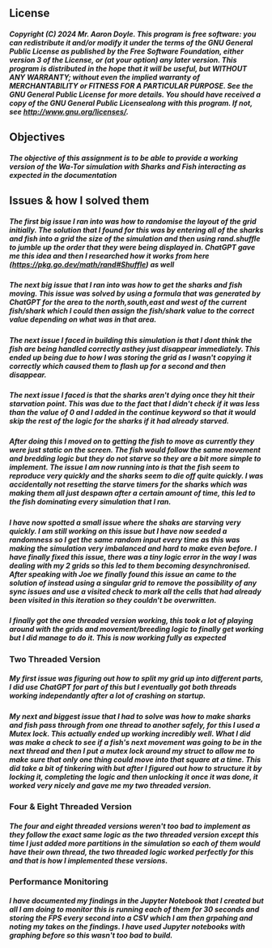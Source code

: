## License 
##### Copyright (C) 2024 Mr. Aaron Doyle. This program is free software: you can redistribute it and/or modify it under the terms of the GNU General Public License as published by the Free Software Foundation, either version 3 of the License, or (at your option) any later version. This program is distributed in the hope that it will be useful, but WITHOUT ANY WARRANTY; without even the implied warranty of MERCHANTABILITY or FITNESS FOR A PARTICULAR PURPOSE.  See the GNU General Public License for more details. You should have received a copy of the GNU General Public Licensealong with this program.  If not, see <http://www.gnu.org/licenses/>.

## Objectives
##### The objective of this assignment is to be able to provide a working version of the Wa-Tor simulation with Sharks and Fish interacting as expected in the documentation

## Issues & how I solved them
##### The first big issue I ran into was how to randomise the layout of the grid initially. The solution that I found for this was by entering all of the sharks and fish into a grid the size of the simulation and then using rand.shuffle to jumble up the order that they were being displayed in. ChatGPT gave me this idea and then I researched how it works from here (https://pkg.go.dev/math/rand#Shuffle) as well

##### The next big issue that I ran into was how to get the sharks and fish moving. This issue was solved by using a formula that was generated by ChatGPT for the area to the north,south,east and west of the current fish/shark which I could then assign the fish/shark value to the correct value depending on what was in that area.

##### The next issue I faced in building this simulation is that I dont think the fish are being handled correctly asthey just disappear immediately. This ended up being due to how I was storing the grid as I wasn't copying it correctly which caused them to flash up for a second and then disappear.

##### The next issue I faced is that the sharks aren't dying once they hit their starvation point. This was due to the fact that I didn't check if it was less than the value of 0 and I added in the continue keyword so that it would skip the rest of the logic for the sharks if it had already starved.

##### After doing this I moved on to getting the fish to move as currently they were just static on the screen. The fish would follow the same movement and bredding logic but they do not starve so they are a bit more simple to implement. The issue I am now running into is that the fish seem to reproduce very quickly and the sharks seem to die off quite quickly. I was accidentally not resetting the starve timers for the sharks which was making them all just despawn after a certain amount of time, this led to the fish dominating every simulation that I ran.

##### I have now spotted a small issue where the shaks are starving very quickly. I am still working on this issue but I have now seeded a randomness so I get the same random input every time as this was making the simulation very imbalanced and hard to make even before. I have finally fixed this issue, there was a tiny logic error in the way I was dealing with my 2 grids so this led to them becoming desynchronised. After speaking with Joe we finally found this issue an came to the solution of instead using a singular grid to remove the possibility of any sync issues and use a visited check to mark all the cells that had already been visited in this iteration so they couldn't be overwritten.

##### I finally got the one threaded version working, this took a lot of playing around with the grids and movement/breeding logic to finally get working but I did manage to do it. This is now working fully as expected

### Two Threaded Version

##### My first issue was figuring out how to split my grid up into different parts, I did use ChatGPT for part of this but I eventually got both threads working independantly after a lot of crashing on startup. 

##### My next and biggest issue that I had to solve was how to make sharks and fish pass through from one thread to another safely, for this I used a Mutex lock. This actually ended up working incredibly well. What I did was make a check to see if a fish's next movement was going to be in the next thread and then I put a mutex lock around my struct to allow me to make sure that only one thing could move into that square at a time. This did take a bit of tinkering with but after I figured out how to structure it by locking it, completing the logic and then unlocking it once it was done, it worked very nicely and gave me my two threaded version.

### Four & Eight Threaded Version

##### The four and eight threaded versions weren't too bad to implement as they follow the exact same logic as the two threaded version except this time I just added more partitions in the simulation so each of them would have their own thread, the two threaded logic worked perfectly for this and that is how I implemented these versions.

### Performance Monitoring

##### I have documented my findings in the Jupyter Notebook that I created but all I am doing to monitor this is running each of them for 30 seconds and storing the FPS every second into a CSV which I am then grpahing and noting my takes on the findings. I have used Jupyter notebooks with graphing before so this wasn't too bad to build.